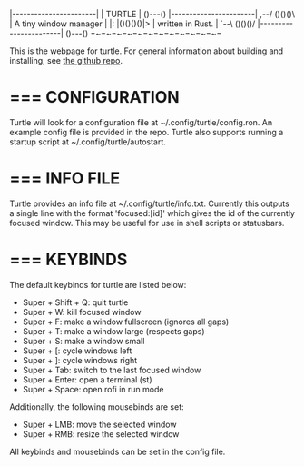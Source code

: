 |-----------------------|
| TURTLE                |           ()---()
|-----------------------|       ,--/ ()()()\\
| A tiny window manager |       |: |()()()()|>
| written in Rust.      |       `--\\ ()()()/
|-----------------------|           ()---()
=~=~=~=~=~=~=~=~=~=~=~=~=

This is the webpage for turtle. For general information about building and
installing, see [the github repo](https://github.com/avs-origami/turtle).

=== CONFIGURATION
=================

Turtle will look for a configuration file at ~/.config/turtle/config.ron. An
example config file is provided in the repo. Turtle also supports running a
startup script at ~/.config/turtle/autostart.

=== INFO FILE
=============

Turtle provides an info file at ~/.config/turtle/info.txt. Currently this
outputs a single line with the format 'focused:[id]' which gives the id of
the currently focused window. This may be useful for use in shell scripts or
statusbars.

=== KEYBINDS
============

The default keybinds for turtle are listed below:
  - Super + Shift + Q: quit turtle
  - Super + W: kill focused window
  - Super + F: make a window fullscreen (ignores all gaps)
  - Super + T: make a window large (respects gaps)
  - Super + S: make a window small
  - Super + [: cycle windows left
  - Super + ]: cycle windows right
  - Super + Tab: switch to the last focused window
  - Super + Enter: open a terminal (st)
  - Super + Space: open rofi in run mode

Additionally, the following mousebinds are set:
  - Super + LMB: move the selected window
  - Super + RMB: resize the selected window

All keybinds and mousebinds can be set in the config file.
